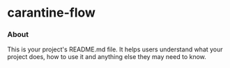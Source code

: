 carantine-flow
==============

### About

This is your project's README.md file. It helps users understand what your
project does, how to use it and anything else they may need to know.
